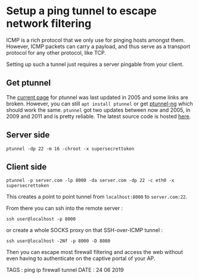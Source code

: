 # Setup a ping tunnel to escape network filtering

ICMP is a rich protocol that we only use for pinging hosts amongst them. However, ICMP packets can carry a payload, and thus serve as a transport protocol for any other protocol, like TCP.

Setting up such a tunnel just requires a server pingable from your client.

## Get ptunnel

The [current page](https://stuff.mit.edu/afs/sipb/user/golem/tmp/ptunnel-0.61.orig/web/) for ptunnel was last updated in 2005 and some links are broken.
However, you can still `apt install ptunnel` or get [ptunnel-ng](https://github.com/lnslbrty/ptunnel-ng) which should work the same.
`ptunnel` got two updates between now and 2005, in 2009 and 2011 and is pretty reliable. The latest source code is hosted [here](http://freshmeat.sourceforge.net/projects/ptunnel/).

## Server side

```
ptunnel -dp 22 -m 16 -chroot -x supersecrettoken
```

## Client side

```
ptunnel -p server.com -lp 8000 -da server.com -dp 22 -c eth0 -x supersecrettoken
```

This creates a point to point tunnel from `localhost:8000` to `server.com:22`.

From there you can ssh into the remote server :

```
ssh user@localhost -p 8000
```

or create a whole SOCKS proxy on that SSH-over-ICMP tunnel :

```
ssh user@localhost -2Nf -p 8000 -D 8080
```

Then you can escape most firewall filtering and access the web without even having to authenticate on the captive portal of your AP.



TAGS : ping ip firewall tunnel
DATE : 24 06 2019